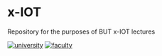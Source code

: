 # x-IOT
Repository for the purposes of BUT x-IOT lectures

[![university](https://img.shields.io/badge/university-Brno%20University%20of%20Technology-red.svg)](https://www.vutbr.cz/en/)
[![faculty](https://img.shields.io/badge/faculty-Faculty%20of%20Electrical%20Engineering%20and%20Communication-blue.svg)](https://www.fekt.vutbr.cz/)
